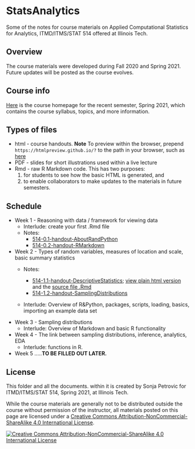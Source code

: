 # StatsAnalytics
Some of the notes for course materials on Applied Computational Statistics for Analytics, ITMD/ITMS/STAT 514 offered at Illinois Tech.

## Overview
The course materials were developed during Fall 2020 and Spring 2021. Future updates will be posted as the course evolves. 

## Course info
[Here](https://www.sonjapetrovicstats.com/teaching/514sp21) is the course homepage for the recent semester, Spring 2021, which contains the course syllabus, topics, and more information. 

## Types of files

* html - course handouts. **Note** To preview within the browser, prepend `https://htmlpreview.github.io/?` to the path in your browser, such as [here](https://htmlpreview.github.io/?https://github.com/Sondzus/StatsAnalytics/blob/master/514-1.1-handout-DescriptiveStatistics.html) 
* PDF - slides for short illustrations used within a live lecture
* Rmd - raw R Markdown code. This has two purposes: 
	1) for students to see how the basic HTML is generated, and 
	2) to enable collaborators to make updates to the materials in future semesters. 


## Schedule 

* Week 1 - Reasoning with data / framework for viewing data 
	- Interlude: create your first .Rmd file
	- Notes: 
		* [514-0.1-handout-AboutRandPython](514-0.1-handout-AboutRandPython.html)
		* [514-0.2-handout-RMarkdown](514-0.2-handout-RMarkdown.html) 
* Week 2 - Types of random variables, measures of location and scale, basic summary statistics 
	- Notes: 
		* [514-1.1-handout-DescriptiveStatistics](514-1.1-handout-DescriptiveStatistics.html); [view plain html version](514-1.1-handout-DescriptiveStatistics-plainMarkdown.html) and the [source file .Rmd](514-1.1-handout-DescriptiveStatistics-plainMarkdown.Rmd)
		* [514-1.2-handout-SamplingDistributions](514-1.2-handout-SamplingDistributions.html)
		
	- Interlude: Overview of R&Python, packages, scripts, loading, basics, importing an example data set
* Week 3 - Sampling distributions 
	- Interlude: Overview of Markdown and basic R functionality  
* Week 4 - The link between sampling distributions, inference, analytics, EDA 
	- Interlude: functions in R. 
* Week 5 .....**TO BE FILLED OUT LATER.**



## License
This folder and all the documents. within it  is created by Sonja Petrovic for ITMD/ITMS/STAT 514, Spring 2021, at Illinois Tech. 

While the course materials are generally not to be distributed outside the course without permission of the instructor, all materials posted on this page are licensed under a [Creative Commons Attribution-NonCommercial-ShareAlike 4.0 International License](https://creativecommons.org/licenses/by-nc-sa/4.0/).


[![Creative Commons Attribution-NonCommercial-ShareAlike 4.0 International License][image]][hyperlink]

  [hyperlink]: https://creativecommons.org/licenses/by-nc-sa/4.0/
  [image]: https://i.creativecommons.org/l/by-nc-sa/4.0/88x31.png
    
